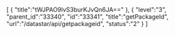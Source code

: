 [
	{
		"title":"tWJPAO9lvS3burKJvQn6JA=="
	},
	{
		"level":"3",
		"parent_id":"33340",
		"id":"33341",
		"title":"getPackageId",
		"url":"/datastar/api/getpackageid",
		"status":"2"
	}
]